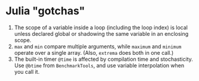# Julia "gotchas"

1. The scope of a variable inside a loop (including the loop index) is local unless declared global or shadowing the same variable in an enclosing scope.
2. `max` and `min` compare multiple arguments, while `maximum` and `minimum` operate over a single array. (Also, `extrema` does both in one call.)
3. The built-in timer `@time` is affected by compilation time and stochasticity. Use `@btime` from `BenchmarkTools`, and use variable interpolation when you call it.